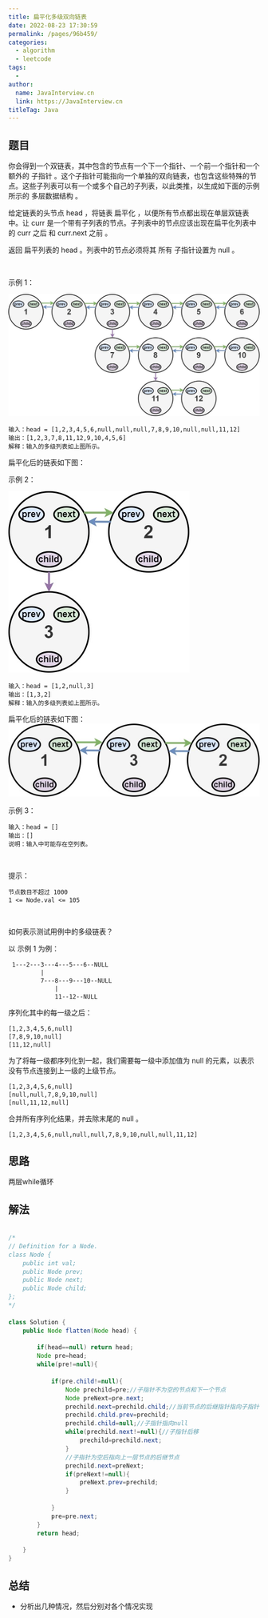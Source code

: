 ```yaml
---
title: 扁平化多级双向链表
date: 2022-08-23 17:30:59
permalink: /pages/96b459/
categories:
  - algorithm
  - leetcode
tags:
  - 
author: 
  name: JavaInterview.cn
  link: https://JavaInterview.cn
titleTag: Java
---
```



## 题目

你会得到一个双链表，其中包含的节点有一个下一个指针、一个前一个指针和一个额外的 子指针 。这个子指针可能指向一个单独的双向链表，也包含这些特殊的节点。这些子列表可以有一个或多个自己的子列表，以此类推，以生成如下面的示例所示的 多层数据结构 。

给定链表的头节点 head ，将链表 扁平化 ，以便所有节点都出现在单层双链表中。让 curr 是一个带有子列表的节点。子列表中的节点应该出现在扁平化列表中的 curr 之后 和 curr.next 之前 。

返回 扁平列表的 head 。列表中的节点必须将其 所有 子指针设置为 null 。

 

示例 1：

![](../../../media/pictures/leetcode/flatten11.jpeg)


    输入：head = [1,2,3,4,5,6,null,null,null,7,8,9,10,null,null,11,12]
    输出：[1,2,3,7,8,11,12,9,10,4,5,6]
    解释：输入的多级列表如上图所示。
扁平化后的链表如下图：

示例 2：

![](../../../media/pictures/leetcode/flatten21.jpg)


    输入：head = [1,2,null,3]
    输出：[1,3,2]
    解释：输入的多级列表如上图所示。
扁平化后的链表如下图：
![](../../../media/pictures/leetcode/list.jpeg)

示例 3：

    输入：head = []
    输出：[]
    说明：输入中可能存在空列表。
 

提示：

    节点数目不超过 1000
    1 <= Node.val <= 105
 

如何表示测试用例中的多级链表？

以 示例 1 为例：

     1---2---3---4---5---6--NULL
             |
             7---8---9---10--NULL
                 |
                 11--12--NULL
序列化其中的每一级之后：

    [1,2,3,4,5,6,null]
    [7,8,9,10,null]
    [11,12,null]
为了将每一级都序列化到一起，我们需要每一级中添加值为 null 的元素，以表示没有节点连接到上一级的上级节点。

    [1,2,3,4,5,6,null]
    [null,null,7,8,9,10,null]
    [null,11,12,null]
合并所有序列化结果，并去除末尾的 null 。

    [1,2,3,4,5,6,null,null,null,7,8,9,10,null,null,11,12]



## 思路

两层while循环

## 解法
```java

/*
// Definition for a Node.
class Node {
    public int val;
    public Node prev;
    public Node next;
    public Node child;
};
*/

class Solution {
    public Node flatten(Node head) {

        if(head==null) return head;
        Node pre=head;
        while(pre!=null){
            
            if(pre.child!=null){
                Node prechild=pre;//子指针不为空的节点和下一个节点
                Node preNext=pre.next;
                prechild.next=prechild.child;//当前节点的后继指针指向子指针
                prechild.child.prev=prechild;
                prechild.child=null;//子指针指向null
                while(prechild.next!=null){//子指针后移
                    prechild=prechild.next;
                }
                //子指针为空后指向上一层节点的后继节点
                prechild.next=preNext;
                if(preNext!=null){
                    preNext.prev=prechild;
                }
                
            }
            pre=pre.next;
        }
        return head;
        
    }
}
```

## 总结

- 分析出几种情况，然后分别对各个情况实现 
